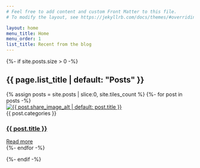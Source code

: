 ```yaml
---
# Feel free to add content and custom Front Matter to this file.
# To modify the layout, see https://jekyllrb.com/docs/themes/#overriding-theme-defaults

layout: home
menu_title: Home
menu_order: 1
list_title: Recent from the blog
---
```



<div class="section dark " style="background-image: url('{{ "/assets/images/coding_with_love_since_2004_1440x600px.jpeg" | relative_url }}'); padding: 300px 0; margin-top: -80px; background-position: right center; background-size: cover">
</div>


{%- if site.posts.size > 0 -%}
<div id="section-blog" class="page-section">
        <h2 class="text-center text-uppercase font-weight-light ls3 font-body">
		{{ page.list_title | default: "Posts" }} 
        </h2>
</div>

<div class="section mb-0">
	<div class="container clearfix">
		<div class="row posts-md mt-5 col-mb-50 mb-0">
			{% assign posts = site.posts | slice:0, site.tiles_count %}
			{%- for post in posts -%}
			<div class="entry col-md-6">
				<div class="grid-inner row align-items-center">
					<div class="col-lg-6">
						<div class="entry-image">
							<a href="{{ post.url | relative_url }}">
								<img src="{{ post.share_image | default: site.canvas.default_share_image }}" alt="{{ post.share_image_alt | default: post.title }}">
							</a>
						</div>
					</div>
					<div class="col-lg-6 mt-3 mt-lg-0">
						<span class="before-heading font-normal">{{ post.categories }}</span>
						<div class="entry-title nott">
							<h3 class="font-weight-normal"><a href="{{ post.url | relative_url }}">{{ post.title }}</a></h3>
						</div>
						<div class="entry-content">
							<a href="{{ post.url | relative_url }}" class="more-link">Read more <i class="icon-angle-right"></i></a>
						</div>
					</div>
				</div>
			</div>
			{%- endfor -%}
		</div>
	</div>
</div>

{%- endif -%}
